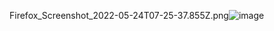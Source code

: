 Firefox_Screenshot_2022-05-24T07-25-37.855Z.png![image](https://user-images.githubusercontent.com/60251000/169974506-0a847a36-64db-41e0-84b0-f560ea79345c.png)


